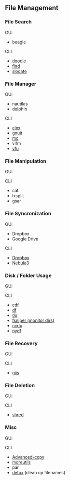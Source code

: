 ## File Management

### File Search

GUI

  * beagle

CLI

  * [doodle](http://www.debianadmin.com/desktop-search-engine-with-doodle.html)
  * [find](http://linux.about.com/od/commands/l/blcmdl1_find.htm)
  * [slocate](http://linux.about.com/od/commands/l/blcmdl1_locate.htm)

### File Manager

GUI

  * nautilas
  * dolphin

CLI

  * [clex](http://www.clex.sk/)
  * [gnuit](http://www.gnu.org/software/gnuit/)
  * [mc](http://en.wikipedia.org/wiki/Midnight_Commander)
  * vifm
  * [vfu](http://freshmeat.net/projects/vfu/)
  
### File Manipulation 

GUI

CLI

  * cat
  * lxsplit
  * gsar
  
### File Syncronization

GUI

  * Dropbox
  * Google Drive

CLI

  * [Dropbox](http://www.getdropbox.com/)
  * [Nebula3](http://freshmeat.net/projects/nebula3#release_301440)
  
### Disk / Folder Usage  

GUI

CLI

  * [cdf](http://bmp-plugins.berlios.de/misc/cdf/cdf.html)
  * [df](http://linux.about.com/od/commands/l/blcmdl1_df.htm)
  * [du](http://linux.about.com/library/cmd/blcmdl1_du.htm)
  * [fsniper (monitor dirs)](http://projects.l3ib.org/trac/fsniper)
  * [ncdu](http://dev.yorhel.nl/ncdu)
  * [pydf](http://kassiopeia.juls.savba.sk/%7Egarabik/software/pydf/)
  
### File Recovery 

GUI

CLI

  * [giis](http://www.giis.co.in/)
  
### File Deletion

GUI

CLI

  * [shred](http://linux.about.com/library/cmd/blcmdl1_shred.htm)

### Misc

GUI

CLI

  * [Advanced-copy](http://feedproxy.google.com/%7Er/freshmeat/feeds/fm-releases-global/%7E3/Cx4G-u-yEoI/advanced-copy)  
  * [moreutils](http://kitenet.net/%7Ejoey/code/moreutils/)
  * par
  * [detox](http://sourceforge.net/projects/detox) (clean up filenames)
